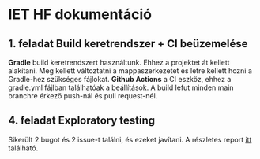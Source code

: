 # IET HF dokumentáció
## 1. feladat Build keretrendszer + CI beüzemelése
**Gradle** build keretrendszert használtunk. Ehhez a projektet át kellett alakítani. Meg kellett változtatni a mappaszerkezetet és letre kellett hozni a Gradle-hez szükséges fájlokat.
**Github Actions** a CI eszköz, ehhez a gradle.yml fájlban találhatóak a beállítások. A build lefut minden main branchre érkező push-nál és pull request-nél. 

## 4. feladat Exploratory testing
Sikerült 2 bugot és 2 issue-t találni, és ezeket javítani. A részletes report [itt](Exploratory%20Testing%20Charter.md) található.